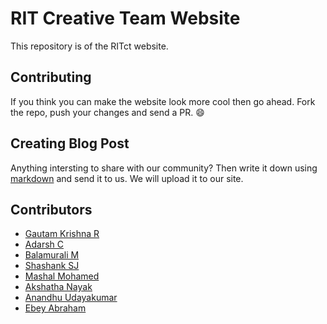 # RIT Creative Team Website
This repository is of the RITct website.

## Contributing
If you think you can make the website look more cool then go ahead. Fork the repo, push your changes and send a PR. :smile:

## Creating Blog Post
Anything intersting to share with our community? Then write it down using [markdown](https://github.com/adam-p/markdown-here/wiki/Markdown-Cheatsheet) and send it to us. We will upload it to our site.

## Contributors
* [Gautam Krishna R](https://github.com/gautamkrishnar)
* [Adarsh C](https://github.com/4darsh98)
* [Balamurali M](https://github.com/balamurali27)
* [Shashank SJ](https://github.com/shashank-sj)
* [Mashal Mohamed](https://github.com/MashalMohamed)
* [Akshatha Nayak](https://github.com/Aksh77)
* [Anandhu Udayakumar](https://github.com/anandhuudayakumar)
* [Ebey Abraham](https://github.com/Poirot1729)
